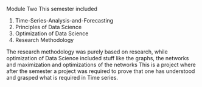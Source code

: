 Module Two
This semester included 
1. Time-Series-Analysis-and-Forecasting
2. Principles of Data Science 
3. Optimization of Data Science 
4. Research Methodology

The research methodology was purely based on research, while optimization of Data Science included stuff like the graphs, the networks and maximization and optimizations of the networks 
This is a project where after the semester a project was required to prove that one has understood and grasped what is required in Time series. 
